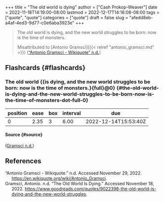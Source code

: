 +++
title = "The old world is dying"
author = ["Cash Prokop-Weaver"]
date = 2022-11-18T14:19:00-08:00
lastmod = 2022-12-17T14:16:08-08:00
tags = ["quote", "quote"]
categories = ["quote"]
draft = false
slug = "afedd8eb-a4af-4ed3-9d77-c0e6aba3923e"
+++

> The old world is dying, and the new world struggles to be born: now is the time of monsters.
>
> Misattributed to [Antonio Gramsci]({{< relref "antonio_gramsci.md" >}}) (<a href="#citeproc_bib_item_1">“Antonio Gramsci - Wikiquote” n.d.</a>)


## Flashcards {#flashcards}


### The old world {{is dying, and the new world struggles to be born: now is the time of monsters.}{full}@0} {#the-old-world-is-dying-and-the-new-world-struggles-to-be-born-now-is-the-time-of-monsters-dot-full-0}

| position | ease | box | interval | due                  |
|----------|------|-----|----------|----------------------|
| 0        | 2.35 | 3   | 6.00     | 2022-12-14T15:53:40Z |


#### Source {#source}

(<a href="#citeproc_bib_item_2">Gramsci n.d.</a>)

## References

<style>.csl-entry{text-indent: -1.5em; margin-left: 1.5em;}</style><div class="csl-bib-body">
  <div class="csl-entry"><a id="citeproc_bib_item_1"></a>“Antonio Gramsci - Wikiquote.” n.d. Accessed November 29, 2022. <a href="https://en.wikiquote.org/wiki/Antonio_Gramsci">https://en.wikiquote.org/wiki/Antonio_Gramsci</a>.</div>
  <div class="csl-entry"><a id="citeproc_bib_item_2"></a>Gramsci, Antonio. n.d. “The Old World Is Dying.” Accessed November 18, 2022. <a href="https://www.goodreads.com/quotes/9022398-the-old-world-is-dying-and-the-new-world-struggles">https://www.goodreads.com/quotes/9022398-the-old-world-is-dying-and-the-new-world-struggles</a>.</div>
</div>
